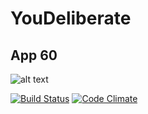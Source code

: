 # YouDeliberate
## App 60
![alt text](http://rubyonrails.org/images/pages/download/ruby.png "Ruby")

[![Build Status](https://travis-ci.org/felixsoum/youdeliberate.png?branch=master)](https://travis-ci.org/felixsoum/youdeliberate)
[![Code Climate](https://codeclimate.com/github/felixsoum/youdeliberate.png)](https://codeclimate.com/github/felixsoum/youdeliberate)